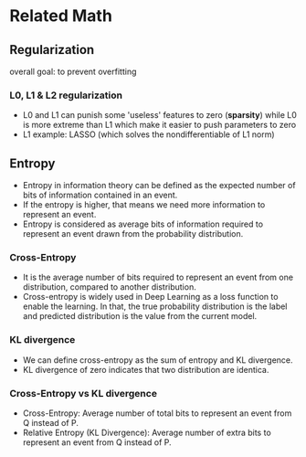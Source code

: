 # Related Math

## Regularization

overall goal: to prevent overfitting

### L0, L1 & L2 regularization
- L0 and L1 can punish some 'useless' features to zero (**sparsity**) while L0 is more extreme than L1 which make it easier to push parameters to zero
- L1 example: LASSO (which solves the nondifferentiable of L1 norm)

## Entropy

- Entropy in information theory can be defined as the expected number of bits of information contained in an event.
- If the entropy is higher, that means we need more information to represent an event. 
- Entropy is considered as average bits of information required to represent an event drawn from the probability distribution.

### Cross-Entropy

- It is the average number of bits required to represent an event from one distribution, compared to another distribution.
- Cross-entropy is widely used in Deep Learning as a loss function to enable the learning. In that, the true probability distribution is the label and predicted distribution is the value from the current model.

### KL divergence

- We can define cross-entropy as the sum of entropy and KL divergence.
- KL divergence of zero indicates that two distribution are identica.

### Cross-Entropy vs KL divergence

- Cross-Entropy: Average number of total bits to represent an event from Q instead of P.
- Relative Entropy (KL Divergence): Average number of extra bits to represent an event from Q instead of P.